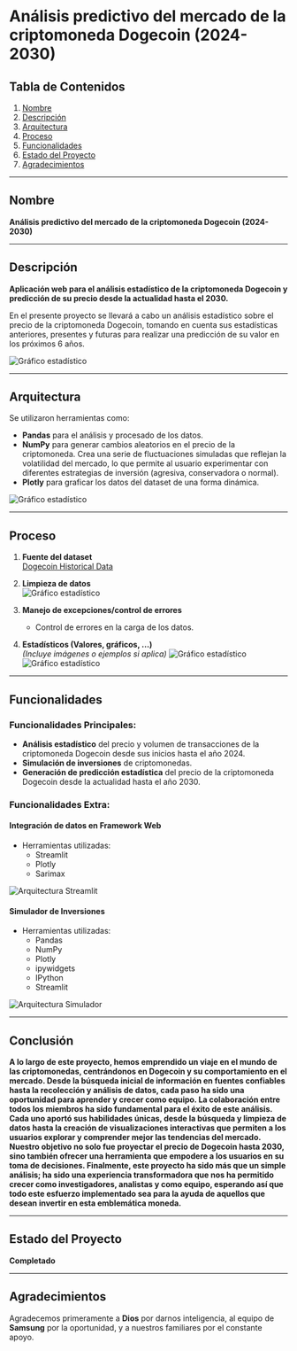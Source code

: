 # Análisis predictivo del mercado de la criptomoneda Dogecoin (2024-2030)

## Tabla de Contenidos
1. [Nombre](#nombre)
2. [Descripción](#descripción)
3. [Arquitectura](#arquitectura)
4. [Proceso](#proceso)
5. [Funcionalidades](#funcionalidades)
6. [Estado del Proyecto](#estado-del-proyecto)
7. [Agradecimientos](#agradecimientos)

---

## Nombre
**Análisis predictivo del mercado de la criptomoneda Dogecoin (2024-2030)**

---

## Descripción
**Aplicación web para el análisis estadístico de la criptomoneda Dogecoin y predicción de su precio desde la actualidad hasta el 2030.**

En el presente proyecto se llevará a cabo un análisis estadístico sobre el precio de la criptomoneda Dogecoin, tomando en cuenta sus estadísticas anteriores, presentes y futuras para realizar una predicción de su valor en los próximos 6 años.

![Gráfico estadístico](README/page.gif)

---

## Arquitectura
Se utilizaron herramientas como:  
- **Pandas** para el análisis y procesado de los datos.  
- **NumPy** para generar cambios aleatorios en el precio de la criptomoneda. Crea una serie de fluctuaciones simuladas que reflejan la volatilidad del mercado, lo que permite al usuario experimentar con diferentes estrategias de inversión (agresiva, conservadora o normal).  
- **Plotly** para graficar los datos del dataset de una forma dinámica.

![Gráfico estadístico](README/arquitectura.png)

---

## Proceso
1. **Fuente del dataset**  
   [Dogecoin Historical Data](https://www.kaggle.com/datasets/dhruvildave/dogecoin-historical-data)

2. **Limpieza de datos**  
   ![Gráfico estadístico](README/limpieza_1.jpg)  

3. **Manejo de excepciones/control de errores**  
   - Control de errores en la carga de los datos.

4. **Estadísticos (Valores, gráficos, …)**  
   *(Incluye imágenes o ejemplos si aplica)*
![Gráfico estadístico](README/estadistica_1.png)
![Gráfico estadístico](README/estadistica_2.png)  

---

## Funcionalidades
### Funcionalidades Principales:
- **Análisis estadístico** del precio y volumen de transacciones de la criptomoneda Dogecoin desde sus inicios hasta el año 2024.  
- **Simulación de inversiones** de criptomonedas.  
- **Generación de predicción estadística** del precio de la criptomoneda Dogecoin desde la actualidad hasta el año 2030.  

### Funcionalidades Extra:
#### Integración de datos en Framework Web
- Herramientas utilizadas:  
  - Streamlit  
  - Plotly  
  - Sarimax  

![Arquitectura Streamlit](README/streamlit_est.png)

#### Simulador de Inversiones
- Herramientas utilizadas:  
  - Pandas  
  - NumPy  
  - Plotly  
  - ipywidgets  
  - IPython  
  - Streamlit  

![Arquitectura Simulador](README/Arquitectura_Simulador.png)

---

## Conclusión
**A lo largo de este proyecto, hemos emprendido un viaje en el mundo de las criptomonedas, centrándonos en Dogecoin y su comportamiento en el mercado. Desde la búsqueda inicial de información en fuentes confiables hasta la recolección y análisis de datos, cada paso ha sido una oportunidad para aprender y crecer como equipo. La colaboración entre todos los miembros ha sido fundamental para el éxito de este análisis. Cada uno aportó sus habilidades únicas, desde la búsqueda y limpieza de datos hasta la creación de visualizaciones interactivas que permiten a los usuarios explorar y comprender mejor las tendencias del mercado. Nuestro objetivo no solo fue proyectar el precio de Dogecoin hasta 2030, sino también ofrecer una herramienta que empodere a los usuarios en su toma de decisiones. Finalmente, este proyecto ha sido más que un simple análisis; ha sido una experiencia transformadora que nos ha permitido crecer como investigadores, analistas y como equipo, esperando así que todo este esfuerzo implementado sea para la ayuda de aquellos que desean invertir en esta emblemática moneda.**

---

## Estado del Proyecto
**Completado**

---

## Agradecimientos
Agradecemos primeramente a **Dios** por darnos inteligencia, al equipo de **Samsung** por la oportunidad, y a nuestros familiares por el constante apoyo.
